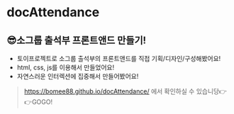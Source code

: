 # docAttendance

## 😎소그룹 출석부 프론트앤드 만들기!
* 토이프로젝트로 소그룹 출석부의 프론트앤드를 직접 기획/디자인/구성해봤어요!
* html, css, js를 이용해서 만들었어요!
* 자연스러운 인터렉션에 집중해서 만들어봤어요!

> https://bomee88.github.io/docAttendance/ 에서 확인하실 수 있습니당👉👉GOGO!
